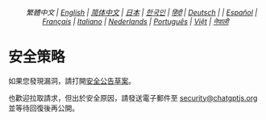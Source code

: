 <div align="center">
<h6><a href="../"><img height=15 style="margin: 0 3px -2px" src="https://raw.githubusercontent.com/kudoai/chatgpt.js/6fa1659feadaf70853996dc7d7f6e1ab5a1e6301/media/images/icons/earth-americas.svg"></a> 繁體中文 | <a href="../SECURITY.md">English</a> | <a href="../zh-cn/SECURITY.md">简体中文</a> | <a href="../ja/SECURITY.md">日本</a> | <a href="../ko/SECURITY.md">한국인</a> | <a href="../hi/SECURITY.md">हिंदी</a> | <a href="../de/SECURITY.md">Deutsch</a> |  | <a href="../es/SECURITY.md">Español</a> | <a href="../fr/SECURITY.md">Français</a> | <a href="../it/SECURITY.md">Italiano</a> | <a href="../nl/SECURITY.md">Nederlands</a> | <a href="../pt/SECURITY.md">Português</a> | <a href="../vi/SECURITY.md">Việt</a> | <a href="../ne/SECURITY.md">नेपाली</a></h5>
</div>

# 安全策略

如果您發現漏洞，請打開[安全公告草案](https://github.com/kudoai/chatgpt.js/security/advisories/new)。

也歡迎拉取請求，但出於安全原因，請發送電子郵件至 security@chatgptjs.org 並等待回復後再公開。

